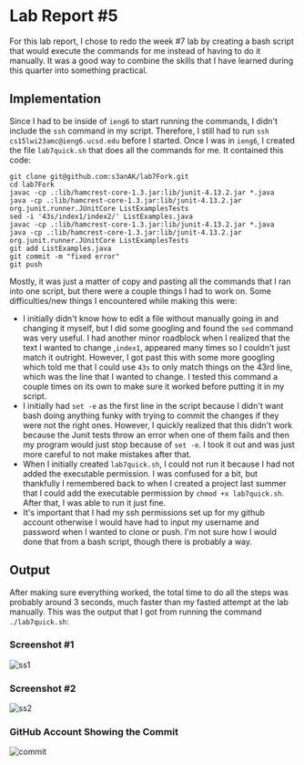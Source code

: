 # Lab Report #5
For this lab report, I chose to redo the week #7 lab by creating a bash script that would execute the commands for me instead of having to do it manually. It was a good way to combine the skills that I have learned during this quarter into something practical.
## Implementation
Since I had to be inside of `ieng6` to start running the commands, I didn't include the `ssh` command in my script. Therefore, I still had to run `ssh cs15lwi23amc@ieng6.ucsd.edu` before I started. Once I was in `ieng6`, I created the file `lab7quick.sh` that does all the commands for me. It contained this code:
```
git clone git@github.com:s3anAK/lab7Fork.git
cd lab7Fork
javac -cp .:lib/hamcrest-core-1.3.jar:lib/junit-4.13.2.jar *.java
java -cp .:lib/hamcrest-core-1.3.jar:lib/junit-4.13.2.jar org.junit.runner.JUnitCore ListExamplesTests
sed -i '43s/index1/index2/' ListExamples.java
javac -cp .:lib/hamcrest-core-1.3.jar:lib/junit-4.13.2.jar *.java
java -cp .:lib/hamcrest-core-1.3.jar:lib/junit-4.13.2.jar org.junit.runner.JUnitCore ListExamplesTests
git add ListExamples.java
git commit -m "fixed error"
git push
```
Mostly, it was just a matter of copy and pasting all the commands that I ran into one script, but there were a couple things I had to work on. Some difficulties/new things I encountered while making this were:

 - I initially didn't know how to edit a file without manually going in and changing it myself, but I did some googling and found the `sed` command was very useful. I had another minor roadblock when I realized that the text I wanted to change ,`index1`, appeared many times so I couldn't just match it outright. However, I got past this with some more googling which told me that I could use `43s` to only match things on the 43rd line, which was the line that I wanted to change. I tested this command a couple times on its own to make sure it worked before putting it in my script.
 - I initially had `set -e` as the first line in the script because I didn't want bash doing anything funky with trying to commit the changes if they were not the right ones. However, I quickly realized that this didn't work because the Junit tests throw an error when one of them fails and then my program would just stop because of `set -e`. I took it out and was just more careful to not make mistakes after that.
 - When I initially created `lab7quick.sh`, I could not run it because I had not added the executable permission. I was confused for a bit, but thankfully I remembered back to when I created a project last summer that I could add the executable permission by `chmod +x lab7quick.sh`. After that, I was able to run it just fine.
 - It's important that I had my ssh permissions set up for my github account otherwise I would have had to input my username and password when I wanted to clone or push. I'm not sure how I would done that from a bash script, though there is probably a way.
## Output
After making sure everything worked, the total time to do all the steps was probably around 3 seconds, much faster than my fasted attempt at the lab manually. This was the output that I got from running the command `./lab7quick.sh`:
### Screenshot #1
![ss1](https://user-images.githubusercontent.com/56090826/224565254-584d01a5-618d-4740-a6ce-75e63b917dab.png)
### Screenshot #2
![ss2](https://user-images.githubusercontent.com/56090826/224565259-85a680bf-374f-4443-bf8a-ce9213b78f9e.png)
### GitHub Account Showing the Commit
![commit](https://user-images.githubusercontent.com/56090826/224565263-9f901a0c-e18c-4fb3-a3ae-e3accf8c9ffc.png)
